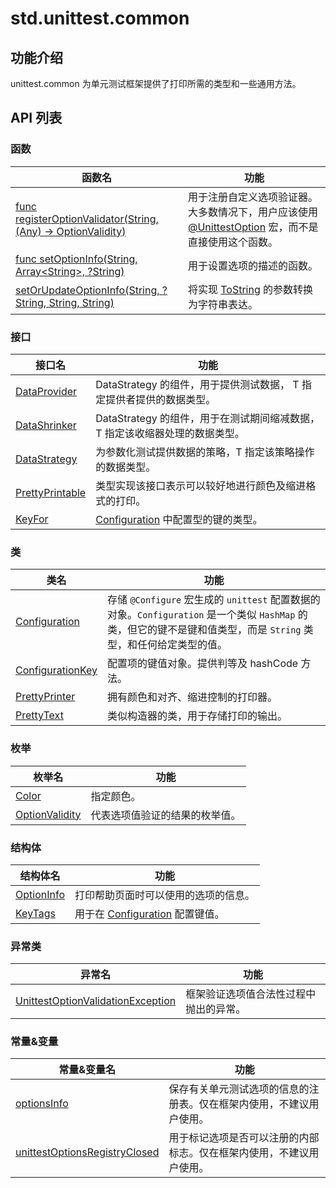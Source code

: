 # std.unittest.common

## 功能介绍

unittest.common 为单元测试框架提供了打印所需的类型和一些通用方法。

## API 列表

### 函数

|              函数名          |           功能           |
| --------------------------- | ------------------------ |
| [func registerOptionValidator(String, (Any) -> OptionValidity)](./unittest_common_package_api/unittest_common_package_functions.md#func-registeroptionvalidatorstring-any---optionvalidity) | 用于注册自定义选项验证器。大多数情况下，用户应该使用  [@UnittestOption](../unittest_testmacro/unittest_testmacro_package_api/unittest_testmacro_package_macros.md#UnittestOption-宏) 宏，而不是直接使用这个函数。 |
| [func setOptionInfo(String, Array\<String\>, ?String)](./unittest_common_package_api/unittest_common_package_functions.md#func-setoptioninfostring-arraystring-string) | 用于设置选项的描述的函数。 |
| [setOrUpdateOptionInfo(String, ?String, String, String)](./unittest_common_package_api/unittest_common_package_functions.md#func-setorupdateoptioninfostring-string-string-string) | 将实现 [ToString](../core/core_package_api/core_package_interfaces.md#interface-tostring) 的参数转换为字符串表达。 |

### 接口

|              接口名          |           功能           |
| --------------------------- | ------------------------ |
| [DataProvider](./unittest_common_package_api/unittest_common_package_interfaces.md#interface-dataprovider) | DataStrategy 的组件，用于提供测试数据， T 指定提供者提供的数据类型。 |
| [DataShrinker](./unittest_common_package_api/unittest_common_package_interfaces.md#interface-datashrinkert) | DataStrategy 的组件，用于在测试期间缩减数据，T 指定该收缩器处理的数据类型。 |
| [DataStrategy](./unittest_common_package_api/unittest_common_package_interfaces.md#interface-datastrategy) | 为参数化测试提供数据的策略，T 指定该策略操作的数据类型。 |
| [PrettyPrintable](./unittest_common_package_api/unittest_common_package_interfaces.md#interface-prettyprintable) | 类型实现该接口表示可以较好地进行颜色及缩进格式的打印。 |
| [KeyFor](./unittest_common_package_api/unittest_common_package_interfaces.md#interface-keyfor) | [Configuration](../unittest_common/unittest_common_package_api/unittest_common_package_classes.md#class-configuration) 中配置型的键的类型。 |

### 类

|              类名          |           功能           |
| --------------------------- | ------------------------ |
| [Configuration](./unittest_common_package_api/unittest_common_package_classes.md#class-configuration) | 存储 `@Configure` 宏生成的 `unittest` 配置数据的对象。`Configuration` 是一个类似 `HashMap` 的类，但它的键不是键和值类型，而是 `String` 类型，和任何给定类型的值。 |
| [ConfigurationKey](./unittest_common_package_api/unittest_common_package_classes.md#class-configurationkey) | 配置项的键值对象。提供判等及 hashCode 方法。 |
| [PrettyPrinter](./unittest_common_package_api/unittest_common_package_classes.md#class-prettyprinter) | 拥有颜色和对齐、缩进控制的打印器。 |
| [PrettyText](./unittest_common_package_api/unittest_common_package_classes.md#class-prettytext) | 类似构造器的类，用于存储打印的输出。 |

### 枚举

|              枚举名          |           功能           |
| --------------------------- | ------------------------ |
| [Color](./unittest_common_package_api/unittest_common_package_enums.md#enum-color) | 指定颜色。 |
| [OptionValidity](./unittest_common_package_api/unittest_common_package_enums.md#enum-optionvalidity) | 代表选项值验证的结果的枚举值。 |

### 结构体

|              结构体名          |           功能           |
| --------------------------- | ------------------------ |
| [OptionInfo](./unittest_common_package_api/unittest_common_package_structs.md#struct-optioninfo) | 打印帮助页面时可以使用的选项的信息。 |
| [KeyTags](./unittest_common_package_api/unittest_common_package_structs.md#struct-keytags) | 用于在 [Configuration](../unittest_common/unittest_common_package_api/unittest_common_package_classes.md#class-configuration) 配置键值。 |

### 异常类

|              异常名          |           功能           |
| --------------------------- | ------------------------ |
| [UnittestOptionValidationException](./unittest_common_package_api/unittest_common_package_exceptions.md#class-unittestoptionvalidationexception) | 框架验证选项值合法性过程中抛出的异常。 |

### 常量&变量

|  常量&变量名 | 功能  |
| ------------ | ------------ |
| [optionsInfo](./unittest_common_package_api/unittest_common_constants_vars.md#let-optionsinfo) | 保存有关单元测试选项的信息的注册表。仅在框架内使用，不建议用户使用。 |
| [unittestOptionsRegistryClosed](./unittest_common_package_api/unittest_common_constants_vars.md#var-unittestoptionsregistryclosed) | 用于标记选项是否可以注册的内部标志。仅在框架内使用，不建议用户使用。 |